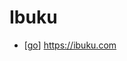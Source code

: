 # Ibuku

- [[go]] https://ibuku.com


[//begin]: # "Autogenerated link references for markdown compatibility"
[go]: go "Go"
[//end]: # "Autogenerated link references"